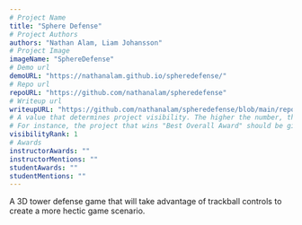 ```yaml
---
# Project Name
title: "Sphere Defense"
# Project Authors
authors: "Nathan Alam, Liam Johansson"
# Project Image
imageName: "SphereDefense"
# Demo url
demoURL: "https://nathanalam.github.io/spheredefense/"
# Repo url
repoURL: "https://github.com/nathanalam/spheredefense"
# Writeup url
writeupURL: "https://github.com/nathanalam/spheredefense/blob/main/report.pdf"
# A value that determines project visibility. The higher the number, the closer it will appear to the top
# For instance, the project that wins "Best Overall Award" should be given the highest visibilityRank
visibilityRank: 1
# Awards
instructorAwards: ""
instructorMentions: ""
studentAwards: ""
studentMentions: ""
---
```

A 3D tower defense game that will take advantage of trackball controls to create a more hectic game scenario.
